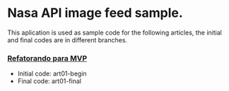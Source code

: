 # Nasa API image feed sample.

This aplication is used as sample code for the following articles, the initial and final codes are in different branches.

### [Refatorando para MVP](https://medium.com/@eslimaf/refatorando-para-mvp-d9e47dccfe08)

* Initial code: art01-begin
* Final code: art01-final
